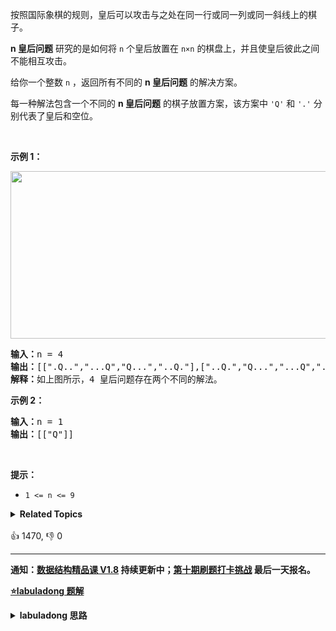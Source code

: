 <p>按照国际象棋的规则，皇后可以攻击与之处在同一行或同一列或同一斜线上的棋子。</p>

<p><strong>n&nbsp;皇后问题</strong> 研究的是如何将 <code>n</code>&nbsp;个皇后放置在 <code>n×n</code> 的棋盘上，并且使皇后彼此之间不能相互攻击。</p>

<p>给你一个整数 <code>n</code> ，返回所有不同的&nbsp;<strong>n<em>&nbsp;</em>皇后问题</strong> 的解决方案。</p>

<div class="original__bRMd">
<div>
<p>每一种解法包含一个不同的&nbsp;<strong>n 皇后问题</strong> 的棋子放置方案，该方案中 <code>'Q'</code> 和 <code>'.'</code> 分别代表了皇后和空位。</p>

<p>&nbsp;</p>

<p><strong>示例 1：</strong></p>
<img alt="" src="https://assets.leetcode.com/uploads/2020/11/13/queens.jpg" style="width: 600px; height: 268px;" />
<pre>
<strong>输入：</strong>n = 4
<strong>输出：</strong>[[".Q..","...Q","Q...","..Q."],["..Q.","Q...","...Q",".Q.."]]
<strong>解释：</strong>如上图所示，4 皇后问题存在两个不同的解法。
</pre>

<p><strong>示例 2：</strong></p>

<pre>
<strong>输入：</strong>n = 1
<strong>输出：</strong>[["Q"]]
</pre>

<p>&nbsp;</p>

<p><strong>提示：</strong></p>

<ul>
	<li><code>1 &lt;= n &lt;= 9</code></li>
</ul>
</div>
</div>
<details><summary><strong>Related Topics</strong></summary>数组 | 回溯</details><br>

<div>👍 1470, 👎 0</div>

<div id="labuladong"><hr>

**通知：[数据结构精品课 V1.8](https://aep.h5.xeknow.com/s/1XJHEO) 持续更新中；[第十期刷题打卡挑战](https://mp.weixin.qq.com/s/eUG2OOzY3k_ZTz-CFvtv5Q) 最后一天报名。**



<p><strong><a href="https://labuladong.github.io/article?qno=51" target="_blank">⭐️labuladong 题解</a></strong></p>
<details><summary><strong>labuladong 思路</strong></summary>

## 基本思路

PS：这道题在[《算法小抄》](https://mp.weixin.qq.com/s/tUSovvogbR9StkPWb75fUw) 的第 43 页。

视频讲解回溯算法原理：[回溯算法框架套路详解](https://www.bilibili.com/video/BV1P5411N7Xc)

N 皇后问题就是一个决策问题：对于每一行，我应该选择在哪一列防止皇后呢？

这就是典型的回溯算法题目，回溯算法的框架如下：

```python
result = []
def backtrack(路径，选择列表):
    if 满足结束条件:
        result.add(路径)
        return

    for 选择 in 选择列表:
        做选择
        backtrack(路径，选择列表)
        撤销选择
```

回溯算法框架就是遍历决策树的过程：

![](https://labuladong.github.io/algo/images/backtracking/7.jpg)

关于回溯算法的详细讲解可以看 [46. 全排列](/problems/permutations) 或者详细题解。

**详细题解：[回溯算法解题套路框架](https://labuladong.github.io/article/fname.html?fname=回溯算法详解修订版)**

**标签：[回溯算法](https://mp.weixin.qq.com/mp/appmsgalbum?__biz=MzAxODQxMDM0Mw==&action=getalbum&album_id=2122002916411604996)**

## 解法代码

```cpp
class Solution {
    public:
    vector<vector<string>> res;

    /* 输入棋盘边长 n，返回所有合法的放置 */
    vector<vector<string>> solveNQueens(int n) {
        // '.' 表示空，'Q' 表示皇后，初始化空棋盘。
        vector<string> board(n, string(n, '.'));
        backtrack(board, 0);
        return res;
    }

    // 路径：board 中小于 row 的那些行都已经成功放置了皇后
    // 选择列表：第 row 行的所有列都是放置皇后的选择
    // 结束条件：row 超过 board 的最后一行
    void backtrack(vector<string>& board, int row) {
        // 触发结束条件
        if (row == board.size()) {
            res.push_back(board);
            return;
        }

        int n = board[row].size();
        for (int col = 0; col < n; col++) {
            // 排除不合法选择
            if (!isValid(board, row, col)) {/**<extend up -200>

![](https://labuladong.github.io/algo/images/backtracking/7.jpg)
*/
                continue;
            }
            // 做选择
            board[row][col] = 'Q';
            // 进入下一行决策
            backtrack(board, row + 1);
            // 撤销选择
            board[row][col] = '.';
        }
    }

    /* 是否可以在 board[row][col] 放置皇后？*/
    bool isValid(vector<string>& board, int row, int col) {
        int n = board.size();
        // 检查列是否有皇后互相冲突
        for (int i = 0; i <= row; i++) {
            if (board[i][col] == 'Q')
                return false;
        }
        // 检查右上方是否有皇后互相冲突
        for (int i = row - 1, j = col + 1;
             i >= 0 && j < n; i--, j++) {
            if (board[i][j] == 'Q')
                return false;
        }
        // 检查左上方是否有皇后互相冲突
        for (int i = row - 1, j = col - 1;
             i >= 0 && j >= 0; i--, j--) {
            if (board[i][j] == 'Q')
                return false;
        }
        return true;
    }
};
```

**类似题目**：
  - [46. 全排列 🟠](/problems/permutations)
  - [剑指 Offer II 083. 没有重复元素集合的全排列 🟠](/problems/VvJkup)

</details>
</div>





